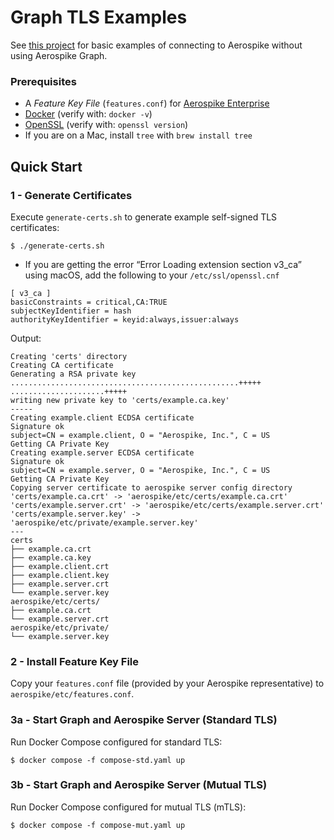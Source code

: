 Graph TLS Examples
================================================================================

See [this project](https://github.com/aerospike-examples/aerospike-tls-examples) for basic examples of connecting to Aerospike without using Aerospike Graph.



### Prerequisites

* A *Feature Key File* (`features.conf`) for 
  [Aerospike Enterprise](https://www.aerospike.com/products/product-matrix/)
* [Docker](https://www.docker.com/) (verify with: `docker -v`)
* [OpenSSL](https://www.openssl.org/) (verify with: `openssl version`)
* If you are on a Mac, install `tree` with `brew install tree`

Quick Start
--------------------------------------------------------------------------------

### 1 - Generate Certificates

Execute `generate-certs.sh` to generate example self-signed TLS certificates:

```
$ ./generate-certs.sh
```
* If you are getting the error “Error Loading extension section v3_ca” using macOS, add the following to your `/etc/ssl/openssl.cnf`
```
[ v3_ca ]
basicConstraints = critical,CA:TRUE
subjectKeyIdentifier = hash
authorityKeyIdentifier = keyid:always,issuer:always
```

Output:
```
Creating 'certs' directory
Creating CA certificate
Generating a RSA private key
...................................................+++++
.....................+++++
writing new private key to 'certs/example.ca.key'
-----
Creating example.client ECDSA certificate
Signature ok
subject=CN = example.client, O = "Aerospike, Inc.", C = US
Getting CA Private Key
Creating example.server ECDSA certificate
Signature ok
subject=CN = example.server, O = "Aerospike, Inc.", C = US
Getting CA Private Key
Copying server certificate to aerospike server config directory
'certs/example.ca.crt' -> 'aerospike/etc/certs/example.ca.crt'
'certs/example.server.crt' -> 'aerospike/etc/certs/example.server.crt'
'certs/example.server.key' -> 'aerospike/etc/private/example.server.key'
---
certs
├── example.ca.crt
├── example.ca.key
├── example.client.crt
├── example.client.key
├── example.server.crt
└── example.server.key
aerospike/etc/certs/
├── example.ca.crt
└── example.server.crt
aerospike/etc/private/
└── example.server.key
```

### 2 - Install Feature Key File

Copy your `features.conf` file (provided by your Aerospike representative) to 
`aerospike/etc/features.conf`.

### 3a - Start Graph and Aerospike Server (Standard TLS)

Run Docker Compose configured for standard TLS:

```
$ docker compose -f compose-std.yaml up
```


### 3b - Start Graph and Aerospike Server  (Mutual TLS)

Run Docker Compose configured for mutual TLS (mTLS):

```
$ docker compose -f compose-mut.yaml up
``` 
